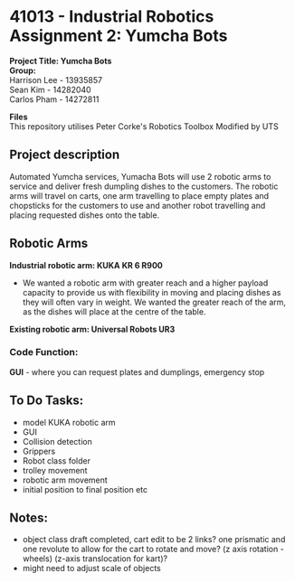 # 41013 - Industrial Robotics Assignment 2: Yumcha Bots

**Project Title: Yumcha Bots** <br>
**Group:** <br>
Harrison Lee - 13935857 <br>
Sean Kim - 14282040 <br>
Carlos Pham - 14272811 <br>

**Files** <br>
This repository utilises Peter Corke's Robotics Toolbox Modified by UTS<br>

## Project description <br>
Automated Yumcha services, Yumacha Bots will use 2 robotic arms to service and deliver fresh dumpling dishes to the customers. The robotic arms will travel on carts, one arm travelling to place empty plates and chopsticks for the customers to use and another robot travelling and placing requested dishes onto the table. <be>

## Robotic Arms

**Industrial robotic arm: KUKA KR 6 R900** <br>
  - We wanted a robotic arm with greater reach and a higher payload capacity to provide us with flexibility in moving and placing dishes as they will often vary in weight. We wanted the greater reach of the arm, as the dishes will place at the centre of the table. <br>

**Existing robotic arm: Universal Robots UR3** <br>

### Code Function: <br>
**GUI** - where you can request plates and dumplings, emergency stop <br>

## To Do Tasks: <br>
- model KUKA robotic arm
- GUI
- Collision detection
- Grippers
- Robot class folder
- trolley movement
- robotic arm movement
- initial position to final position etc

## Notes:<br>
- object class draft completed, cart edit to be 2 links? 
one prismatic and one revolute to allow for the cart to rotate and move? 
(z axis rotation - wheels) (z-axis translocation for kart)?
- might need to adjust scale of objects
